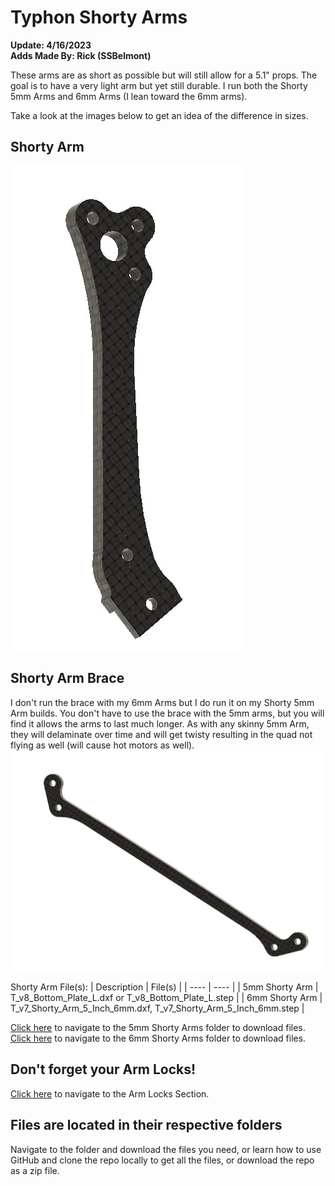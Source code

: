 # Typhon Shorty Arms 
**Update: 4/16/2023** <br>
**Adds Made By: Rick (SSBelmont)**

These arms are as short as possible but will still allow for a 5.1" props.  The goal is to have a very light arm but yet still durable.  I run both the Shorty 5mm Arms and 6mm Arms (I lean toward the 6mm arms).

Take a look at the images below to get an idea of the difference in sizes.

## Shorty Arm
![](/Images/Shorty_Arms/Shorty_Arm.jpg)

## Shorty Arm Brace
I don't run the brace with my 6mm Arms but I do run it on my Shorty 5mm Arm builds.  You don't have to use the brace with the 5mm arms, but you will find it allows the arms to last much longer.  As with any skinny 5mm Arm, they will delaminate over time and will get twisty resulting in the quad not flying as well (will cause hot motors as well).
![](/Images/Shorty_Arms/Shorty_Arm_Brace_3mm.jpg)


Shorty Arm File(s):
| Description | File(s) |
| ---- | ---- |
| 5mm Shorty Arm | T_v8_Bottom_Plate_L.dxf or T_v8_Bottom_Plate_L.step |
| 6mm Shorty Arm | T_v7_Shorty_Arm_5_Inch_6mm.dxf, T_v7_Shorty_Arm_5_Inch_6mm.step |

[Click here](/Shorty%20Arms/5mm) to navigate to the 5mm Shorty Arms folder to download files.
[Click here](/Shorty%20Arms/6mm) to navigate to the 6mm Shorty Arms folder to download files.

## Don't forget your Arm Locks!
[Click here](/Arm%20Locks/Readme.md) to navigate to the Arm Locks Section.

## Files are located in their respective folders
Navigate to the folder and download the files you need, or learn how to use GitHub and clone the repo locally to get all the files, or download the repo as a zip file.



